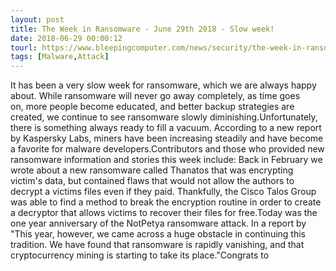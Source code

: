 ```yaml
---
layout: post
title: The Week in Ransomware - June 29th 2018 - Slow week!
date: 2018-06-29 00:00:12
tourl: https://www.bleepingcomputer.com/news/security/the-week-in-ransomware-june-29th-2018-slow-week/
tags: [Malware,Attack]
---
```

It has been a very slow week for ransomware, which we are always happy about. While ransomware will never go away completely, as time goes on, more people become educated, and better backup strategies are created, we continue to see ransomware slowly diminishing.Unfortunately, there is something always ready to fill a vacuum. According to a new report by Kaspersky Labs, miners have been increasing steadily and have become a favorite for malware developers.Contributors and those who provided new ransomware information and stories this week include: Back in February we wrote about a new ransomware called Thanatos that was encrypting victim's data, but contained flaws that would not allow the authors to decrypt a victims files even if they paid. Thankfully, the Cisco Talos Group was able to find a method to break the encryption routine in order to create a decryptor that allows victims to recover their files for free.Today was the one year anniversary of the NotPetya ransomware attack. In a report by "This year, however, we came across a huge obstacle in continuing this tradition. We have found that ransomware is rapidly vanishing, and that cryptocurrency mining is starting to take its place."Congrats to  
